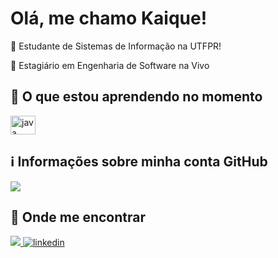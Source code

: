 <h1>Olá, me chamo Kaique!</h1>
<p> 📖 Estudante de Sistemas de Informação na UTFPR!</p>
<p> 🚀 Estagiário em Engenharia de Software na Vivo</p>
 
<h2> 🧐 O que estou aprendendo no momento</h2>
<div style="display: inline-block">
<img align="center" alt="java" height="30" width="40" src="https://cdn.jsdelivr.net/gh/devicons/devicon/icons/java/java-original-wordmark.svg" />
</div>
<h2> ℹ️ Informações sobre minha conta GitHub</h2>
<img src="https://github-readme-stats.vercel.app/api?username=kaiquemribeiro&show_icons=true&theme=prussian&locale=pt-br&hide_title=true&count_private=true" />
<h2> 🔎 Onde me encontrar </h2>
<a href="mailto:kaaiqueribeeiro@gmail.com"> <img src="https://img.shields.io/badge/Gmail-D14836?style=for-the-badge&logo=gmail&logoColor=white"/> </a> 
<a href="https://www.linkedin.com/in/kaique-messias-ribeiro-278644174/"> <img alt="linkedin" src="https://img.shields.io/badge/LinkedIn-0077B5?style=for-the-badge&logo=linkedin&logoColor=white"/> </a> 
